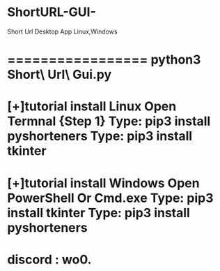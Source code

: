 # ShortURL-GUI-
Short Url Desktop App Linux,Windows

=================
python3 Short\ Url\ Gui.py 
===========================
[+]tutorial install Linux
Open Termnal {Step 1}
Type: pip3 install pyshorteners
Type: pip3 install tkinter
========================
[+]tutorial install Windows
Open PowerShell Or Cmd.exe
Type: pip3 install tkinter
Type: pip3 install pyshorteners
==================================


# discord : wo0.
